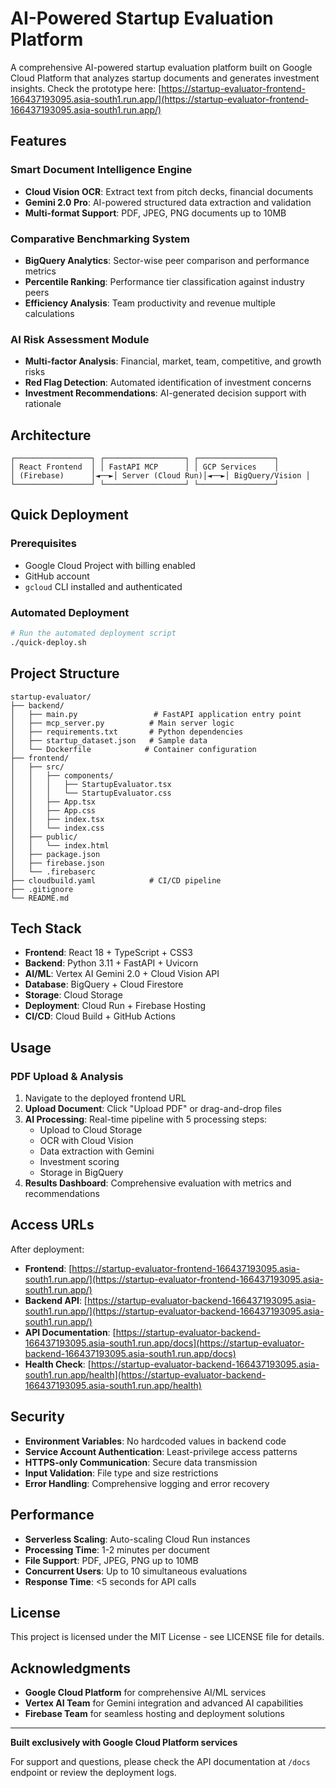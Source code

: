 # AI-Powered Startup Evaluation Platform

A comprehensive AI-powered startup evaluation platform built on Google Cloud Platform that analyzes startup documents and generates investment insights.
Check the prototype here: [https://startup-evaluator-frontend-166437193095.asia-south1.run.app/](https://startup-evaluator-frontend-166437193095.asia-south1.run.app/)

## Features

### Smart Document Intelligence Engine
- **Cloud Vision OCR**: Extract text from pitch decks, financial documents
- **Gemini 2.0 Pro**: AI-powered structured data extraction and validation
- **Multi-format Support**: PDF, JPEG, PNG documents up to 10MB

### Comparative Benchmarking System  
- **BigQuery Analytics**: Sector-wise peer comparison and performance metrics
- **Percentile Ranking**: Performance tier classification against industry peers
- **Efficiency Analysis**: Team productivity and revenue multiple calculations

### AI Risk Assessment Module
- **Multi-factor Analysis**: Financial, market, team, competitive, and growth risks
- **Red Flag Detection**: Automated identification of investment concerns
- **Investment Recommendations**: AI-generated decision support with rationale

## Architecture

```
┌─────────────────┐ ┌──────────────────┐ ┌─────────────────┐
│ React Frontend  │ │ FastAPI MCP      │ │ GCP Services    │
│ (Firebase)      │◄──►│ Server (Cloud Run)│◄──►│ BigQuery/Vision │
└─────────────────┘ └──────────────────┘ └─────────────────┘
```

## Quick Deployment

### Prerequisites
- Google Cloud Project with billing enabled
- GitHub account
- `gcloud` CLI installed and authenticated

### Automated Deployment
```bash
# Run the automated deployment script
./quick-deploy.sh
```



## Project Structure
```
startup-evaluator/
├── backend/
│   ├── main.py                 # FastAPI application entry point
│   ├── mcp_server.py          # Main server logic
│   ├── requirements.txt       # Python dependencies
│   ├── startup_dataset.json   # Sample data
│   └── Dockerfile            # Container configuration
├── frontend/
│   ├── src/
│   │   ├── components/
│   │   │   ├── StartupEvaluator.tsx
│   │   │   └── StartupEvaluator.css
│   │   ├── App.tsx
│   │   ├── App.css
│   │   ├── index.tsx
│   │   └── index.css
│   ├── public/
│   │   └── index.html
│   ├── package.json
│   ├── firebase.json
│   └── .firebaserc
├── cloudbuild.yaml            # CI/CD pipeline
├── .gitignore
└── README.md
```

## Tech Stack

- **Frontend**: React 18 + TypeScript + CSS3
- **Backend**: Python 3.11 + FastAPI + Uvicorn
- **AI/ML**: Vertex AI Gemini 2.0 + Cloud Vision API
- **Database**: BigQuery + Cloud Firestore
- **Storage**: Cloud Storage
- **Deployment**: Cloud Run + Firebase Hosting
- **CI/CD**: Cloud Build + GitHub Actions

## Usage

### PDF Upload & Analysis
1. Navigate to the deployed frontend URL
2. **Upload Document**: Click "Upload PDF" or drag-and-drop files
3. **AI Processing**: Real-time pipeline with 5 processing steps:
   - Upload to Cloud Storage
   - OCR with Cloud Vision
   - Data extraction with Gemini
   - Investment scoring
   - Storage in BigQuery
4. **Results Dashboard**: Comprehensive evaluation with metrics and recommendations


## Access URLs

After deployment:
- **Frontend**: [https://startup-evaluator-frontend-166437193095.asia-south1.run.app/](https://startup-evaluator-frontend-166437193095.asia-south1.run.app/)
- **Backend API**: [https://startup-evaluator-backend-166437193095.asia-south1.run.app/](https://startup-evaluator-backend-166437193095.asia-south1.run.app/)
- **API Documentation**: [https://startup-evaluator-backend-166437193095.asia-south1.run.app/docs](https://startup-evaluator-backend-166437193095.asia-south1.run.app/docs)
- **Health Check**: [https://startup-evaluator-backend-166437193095.asia-south1.run.app/health](https://startup-evaluator-backend-166437193095.asia-south1.run.app/health)

## Security

- **Environment Variables**: No hardcoded values in backend code
- **Service Account Authentication**: Least-privilege access patterns
- **HTTPS-only Communication**: Secure data transmission
- **Input Validation**: File type and size restrictions
- **Error Handling**: Comprehensive logging and error recovery

## Performance

- **Serverless Scaling**: Auto-scaling Cloud Run instances
- **Processing Time**: 1-2 minutes per document
- **File Support**: PDF, JPEG, PNG up to 10MB
- **Concurrent Users**: Up to 10 simultaneous evaluations
- **Response Time**: <5 seconds for API calls

## License

This project is licensed under the MIT License - see LICENSE file for details.

## Acknowledgments

- **Google Cloud Platform** for comprehensive AI/ML services
- **Vertex AI Team** for Gemini integration and advanced AI capabilities
- **Firebase Team** for seamless hosting and deployment solutions

---

**Built exclusively with Google Cloud Platform services**

For support and questions, please check the API documentation at `/docs` endpoint or review the deployment logs.

